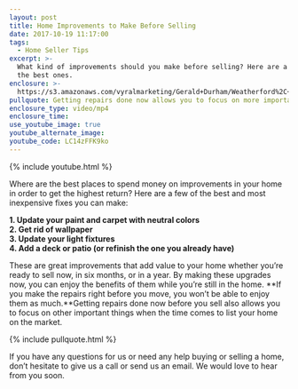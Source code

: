 ```yaml
---
layout: post
title: Home Improvements to Make Before Selling
date: 2017-10-19 11:17:00
tags:
  - Home Seller Tips
excerpt: >-
  What kind of improvements should you make before selling? Here are a few of
  the best ones.
enclosure: >-
  https://s3.amazonaws.com/vyralmarketing/Gerald+Durham/Weatherford%2C+TX+Real+Estate+Home+Improvements.mp4
pullquote: Getting repairs done now allows you to focus on more important things later.
enclosure_type: video/mp4
enclosure_time:
use_youtube_image: true
youtube_alternate_image:
youtube_code: LC14zFFK9ko
---
```



{% include youtube.html %}

Where are the best places to spend money on improvements in your home in order to get the highest return? Here are a few of the best and most inexpensive fixes you can make:

**1. Update your paint and carpet with neutral colors<br>2. Get rid of wallpaper<br>3. Update your light fixtures<br>4. Add a deck or patio (or refinish the one you already have)**

These are great improvements that add value to your home whether you’re ready to sell now, in six months, or in a year. By making these upgrades now, you can enjoy the benefits of them while you’re still in the home. **If you make the repairs right before you move, you won’t be able to enjoy them as much.**Getting repairs done now before you sell also allows you to focus on other important things when the time comes to list your home on the market.

{% include pullquote.html %}

If you have any questions for us or need any help buying or selling a home, don’t hesitate to give us a call or send us an email. We would love to hear from you soon.